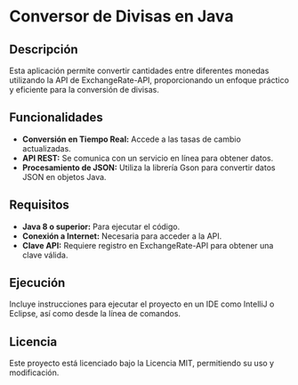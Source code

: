 # Conversor de Divisas en Java

## Descripción
Esta aplicación permite convertir cantidades entre diferentes monedas utilizando la API de ExchangeRate-API, proporcionando un enfoque práctico y eficiente para la conversión de divisas.

## Funcionalidades
- **Conversión en Tiempo Real:** Accede a las tasas de cambio actualizadas.
- **API REST:** Se comunica con un servicio en línea para obtener datos.
- **Procesamiento de JSON:** Utiliza la librería Gson para convertir datos JSON en objetos Java.

## Requisitos
- **Java 8 o superior:** Para ejecutar el código.
- **Conexión a Internet:** Necesaria para acceder a la API.
- **Clave API:** Requiere registro en ExchangeRate-API para obtener una clave válida.

## Ejecución
Incluye instrucciones para ejecutar el proyecto en un IDE como IntelliJ o Eclipse, así como desde la línea de comandos.

## Licencia
Este proyecto está licenciado bajo la Licencia MIT, permitiendo su uso y modificación.

